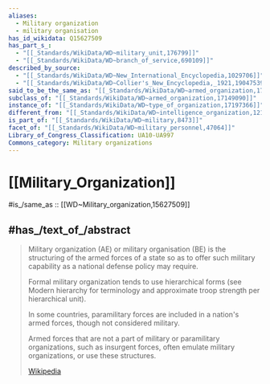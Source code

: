 ```yaml
---
aliases:
  - Military organization
  - military organisation
has_id_wikidata: Q15627509
has_part_s_:
  - "[[_Standards/WikiData/WD~military_unit,176799]]"
  - "[[_Standards/WikiData/WD~branch_of_service,690109]]"
described_by_source:
  - "[[_Standards/WikiData/WD~New_International_Encyclopedia,1029706]]"
  - "[[_Standards/WikiData/WD~Collier's_New_Encyclopedia,_1921,19047539]]"
said_to_be_the_same_as: "[[_Standards/WikiData/WD~armed_organization,17149090]]"
subclass_of: "[[_Standards/WikiData/WD~armed_organization,17149090]]"
instance_of: "[[_Standards/WikiData/WD~type_of_organization,17197366]]"
different_from: "[[_Standards/WikiData/WD~intelligence_organization,121548474]]"
is_part_of: "[[_Standards/WikiData/WD~military,8473]]"
facet_of: "[[_Standards/WikiData/WD~military_personnel,47064]]"
Library_of_Congress_Classification: UA10-UA997
Commons_category: Military organizations
---
```


# [[Military_Organization]] 

#is_/same_as :: [[WD~Military_organization,15627509]] 

## #has_/text_of_/abstract 

> Military organization (AE) or military organisation (BE) 
> is the structuring of the armed forces of a state so as 
> to offer such military capability as a national defense policy may require. 
> 
> Formal military organization tends to use hierarchical forms 
> (see Modern hierarchy for terminology and approximate troop strength per hierarchical unit).
>
> In some countries, paramilitary forces are included in a nation's armed forces, 
> though not considered military. 
> 
> Armed forces that are not a part of military or paramilitary organizations, 
> such as insurgent forces, often emulate military organizations, or use these structures.
>
> [Wikipedia](https://en.wikipedia.org/wiki/Military%20organization) 

